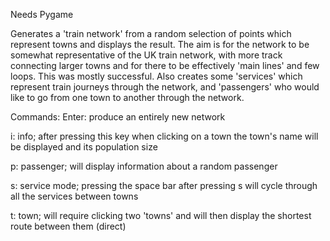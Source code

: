 Needs Pygame

Generates a 'train network' from a random selection of points which represent towns and displays the result.
The aim is for the network to be somewhat representative of the UK train network, with more track connecting larger towns and 
for there to be effectively 'main lines' and few loops. This was mostly successful.
Also creates some 'services' which represent train journeys through the network, and 'passengers' who would like to go from one town
to another through the network.

Commands:
Enter: produce an entirely new network

i: info; after pressing this key when clicking on a town the town's name will be displayed and its population size

p: passenger; will display information about a random passenger 

s: service mode; pressing the space bar after pressing s will cycle through all the services between towns

t: town; will require clicking two 'towns' and will then display the shortest route between them (direct)
